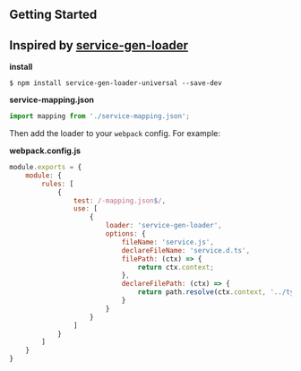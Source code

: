 ## Getting Started
## Inspired by [service-gen-loader](https://github.com/zhiyingzzhou/service-gen-loader)

**install**

```console
$ npm install service-gen-loader-universal --save-dev
```

**service-mapping.json**

```js
import mapping from './service-mapping.json';
```

Then add the loader to your `webpack` config. For example:

**webpack.config.js**

```js
module.exports = {
    module: {
        rules: [
            {
                test: /-mapping.json$/,
                use: [
                    {
                        loader: 'service-gen-loader',
                        options: {
                            fileName: 'service.js',
                            declareFileName: 'service.d.ts',
                            filePath: (ctx) => {
                                return ctx.context;
                            },
                            declareFilePath: (ctx) => {
                                return path.resolve(ctx.context, '../types');
                            }
                        }
                    }
                ]
            }
        ]
    }
}
```